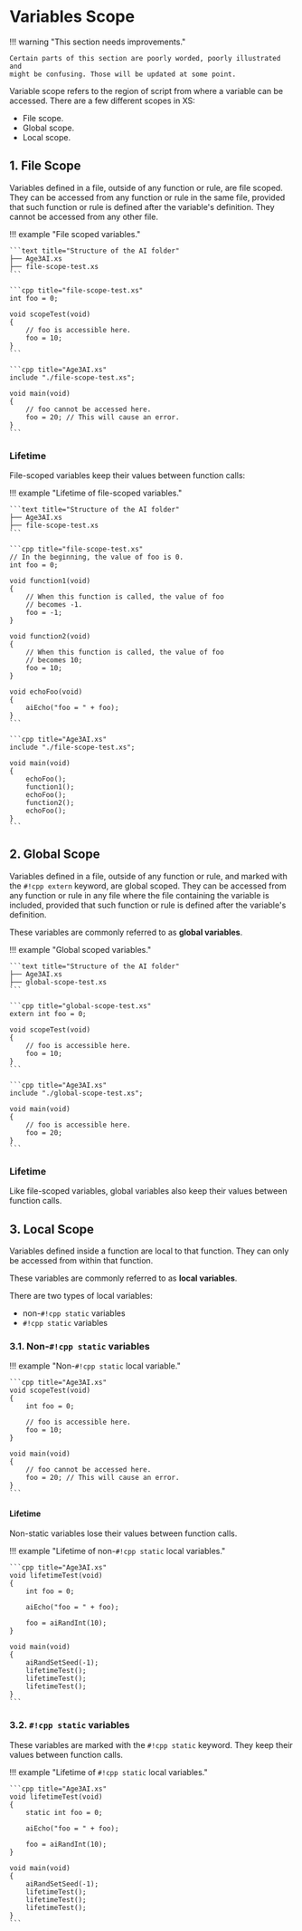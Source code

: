 # Variables Scope

!!! warning "This section needs improvements."

    Certain parts of this section are poorly worded, poorly illustrated and
    might be confusing. Those will be updated at some point.

Variable scope refers to the region of script from where a variable can be
accessed. There are a few different scopes in XS:

- File scope.
- Global scope.
- Local scope.

## 1. File Scope

Variables defined in a file, outside of any function or rule, are file scoped.
They can be accessed from any function or rule in the same file, provided that
such function or rule is defined after the variable's definition. They cannot
be accessed from any other file.

!!! example "File scoped variables."

    ```text title="Structure of the AI folder"
    ├── Age3AI.xs
    ├── file-scope-test.xs
    ```

    ```cpp title="file-scope-test.xs"
    int foo = 0;

    void scopeTest(void)
    {
        // foo is accessible here.
        foo = 10;
    }
    ```

    ```cpp title="Age3AI.xs"
    include "./file-scope-test.xs";

    void main(void)
    {
        // foo cannot be accessed here.
        foo = 20; // This will cause an error.
    }
    ```

### Lifetime

File-scoped variables keep their values between function calls:

!!! example "Lifetime of file-scoped variables."

    ```text title="Structure of the AI folder"
    ├── Age3AI.xs
    ├── file-scope-test.xs
    ```

    ```cpp title="file-scope-test.xs"
    // In the beginning, the value of foo is 0.
    int foo = 0;

    void function1(void)
    {
        // When this function is called, the value of foo
        // becomes -1.
        foo = -1;
    }

    void function2(void)
    {
        // When this function is called, the value of foo
        // becomes 10;
        foo = 10;
    }

    void echoFoo(void)
    {
        aiEcho("foo = " + foo);
    }
    ```

    ```cpp title="Age3AI.xs"
    include "./file-scope-test.xs";

    void main(void)
    {
        echoFoo();
        function1();
        echoFoo();
        function2();
        echoFoo();
    }
    ```

## 2. Global Scope

Variables defined in a file, outside of any function or rule, and marked with
the `#!cpp extern` keyword, are global scoped. They can be accessed from
any function or rule in any file where the file containing the variable is
included, provided that such function or rule is defined after the variable's
definition.

These variables are commonly referred to as **global variables**.

!!! example "Global scoped variables."

    ```text title="Structure of the AI folder"
    ├── Age3AI.xs
    ├── global-scope-test.xs
    ```

    ```cpp title="global-scope-test.xs"
    extern int foo = 0;

    void scopeTest(void)
    {
        // foo is accessible here.
        foo = 10;
    }
    ```

    ```cpp title="Age3AI.xs"
    include "./global-scope-test.xs";

    void main(void)
    {
        // foo is accessible here.
        foo = 20;
    }
    ```

### Lifetime

Like file-scoped variables, global variables also keep their values between
function calls.

## 3. Local Scope

Variables defined inside a function are local to that function. They can only be
accessed from within that function.

These variables are commonly referred to as **local variables**.

There are two types of local variables:

- non-`#!cpp static` variables
- `#!cpp static` variables

### 3.1. Non-`#!cpp static` variables

!!! example "Non-`#!cpp static` local variable."

    ```cpp title="Age3AI.xs"
    void scopeTest(void)
    {
        int foo = 0;

        // foo is accessible here.
        foo = 10;
    }

    void main(void)
    {
        // foo cannot be accessed here.
        foo = 20; // This will cause an error.
    }
    ```

#### Lifetime

Non-static variables lose their values between function calls.

!!! example "Lifetime of non-`#!cpp static` local variables."

    ```cpp title="Age3AI.xs"
    void lifetimeTest(void)
    {
        int foo = 0;

        aiEcho("foo = " + foo);

        foo = aiRandInt(10);
    }

    void main(void)
    {
        aiRandSetSeed(-1);
        lifetimeTest();
        lifetimeTest();
        lifetimeTest();
    }
    ```

### 3.2. `#!cpp static` variables

These variables are marked with the `#!cpp static` keyword. They keep their
values between function calls.

!!! example "Lifetime of `#!cpp static` local variables."

    ```cpp title="Age3AI.xs"
    void lifetimeTest(void)
    {
        static int foo = 0;

        aiEcho("foo = " + foo);

        foo = aiRandInt(10);
    }

    void main(void)
    {
        aiRandSetSeed(-1);
        lifetimeTest();
        lifetimeTest();
        lifetimeTest();
    }
    ```
